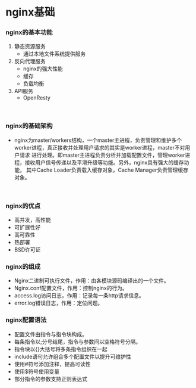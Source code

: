 # nginx基础
### nginx的基本功能
1. 静态资源服务
   - 通过本地文件系统提供服务
2. 反向代理服务
   - nginx的强大性能
   - 缓存
   - 负载均衡
3. API服务
   - OpenResty
<br />

### nginx的基础架构
- nginx为master/workers结构，一个master主进程，负责管理和维护多个worker进程，真正接收并处理用户请求的其实是worker进程，master不对用户请求
进行处理。即master主进程负责分析并加载配置文件，管理worker进程，接收用户信号传递以及平滑升级等功能。另外，nginx具有强大的缓存功能，
其中Cache Loader负责载入缓存对象，Cache Manager负责管理缓存对象。
<br />

### nginx的优点 
- 高并发，高性能
- 可扩展性好
- 高可靠性
- 热部署
- BSD许可证

### nginx的组成
- Nginx二进制可执行文件，作用：由各模块源码编译出的一个文件。
- Nginx.conf配置文件，作用：控制nginx的行为。
- access.log访问日志，作用：记录每一条http请求信息。
- error.log错误日志，作用：定位问题。

### nginx配置语法
- 配置文件由指令与指令块构成。
- 每条指令以;分号结尾，指令与参数间以空格符号分隔。
- 指令块以{}大括号将多条指令组织在一起
- include语句允许组合多个配置文件以提升可维护性
- 使用#符号添加注释，提高可读性
- 使用$符号使用变量
- 部分指令的参数支持正则表达式













